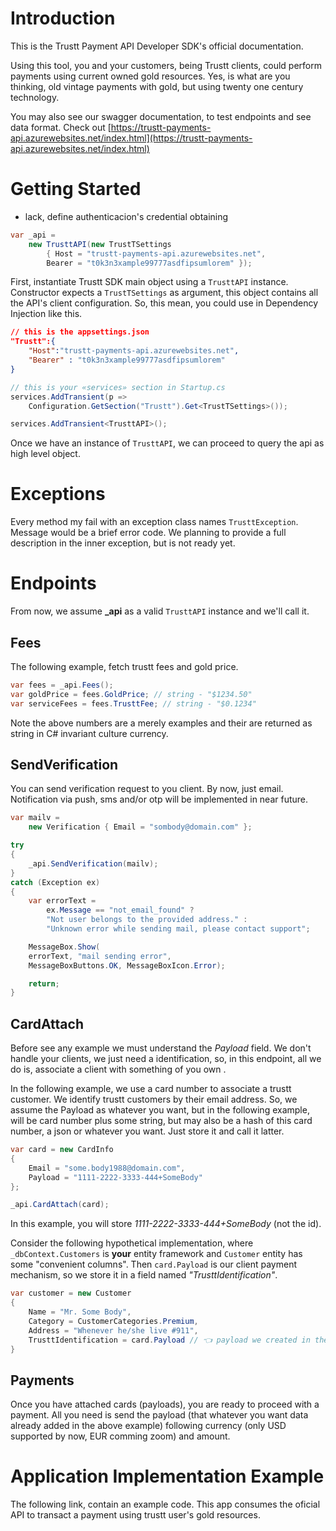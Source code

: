 # Introduction 

This is the Trustt Payment API Developer SDK's official documentation.

Using this tool, you and your customers, being Trustt clients, could perform payments using current owned gold resources. Yes, is what are you thinking, old vintage payments with gold, but using twenty one century technology.

You may also see our swagger documentation, to test endpoints and see data format. Check out
[https://trustt-payments-api.azurewebsites.net/index.html](https://trustt-payments-api.azurewebsites.net/index.html)

# Getting Started

- lack, define authenticacion's credential obtaining

```C#
var _api = 
    new TrusttAPI(new TrustTSettings
        { Host = "trustt-payments-api.azurewebsites.net",
        Bearer = "t0k3n3xample99777asdfipsumlorem" });
```

First, instantiate Trustt SDK main object using a `TrusttAPI` instance. Constructor expects a `TrustTSettings` as argument, this object contains all the API's client configuration. So, this mean, you could use in Dependency Injection like this.

```json - "appsetting.json"
// this is the appsettings.json
"Trustt":{
    "Host":"trustt-payments-api.azurewebsites.net",
    "Bearer" : "t0k3n3xample99777asdfipsumlorem"
}
```

```C# 
// this is your «services» section in Startup.cs
services.AddTransient(p =>
    Configuration.GetSection("Trustt").Get<TrustTSettings>());

services.AddTransient<TrusttAPI>();
```

Once we have an instance of `TrusttAPI`, we can proceed to query the api as high level object. 

# Exceptions

Every method my fail with an exception class names `TrusttException`. Message would be a brief error code. We planning to provide a full description in the inner exception, but is not ready yet.

# Endpoints

From now, we assume **_api** as a valid `TrusttAPI` instance and we'll call it.

## Fees

The following example, fetch trustt fees and gold price.
```C#
var fees = _api.Fees();
var goldPrice = fees.GoldPrice; // string - "$1234.50"
var serviceFees = fees.TrusttFee; // string - "$0.1234"
```

Note the above numbers are a merely examples and their are returned as string in C# invariant culture currency.

## SendVerification

You can send verification request to you client. By now, just email. Notification via push, sms and/or otp will be implemented in near future.

```C#
var mailv = 
    new Verification { Email = "sombody@domain.com" };

try
{
    _api.SendVerification(mailv);
}
catch (Exception ex)
{
    var errorText =
        ex.Message == "not_email_found" ?
        "Not user belongs to the provided address." :
        "Unknown error while sending mail, please contact support"; 

    MessageBox.Show(
    errorText, "mail sending error",
    MessageBoxButtons.OK, MessageBoxIcon.Error);

    return;
}
```

## CardAttach

Before see any example we must understand the *Payload* field. We don't handle your clients, we just need a identification, so, in this endpoint, all we do is, associate a client with something of you own .

In the following example, we use a card number to associate a trustt customer. We identify trustt customers by their email address. So, we assume the Payload as whatever you want, but in the following example, will be card number plus some string, but may also be a hash of this card number, a json or whatever you want. Just store it and call it latter.

```C#
var card = new CardInfo
{
    Email = "some.body1988@domain.com",
    Payload = "1111-2222-3333-444+SomeBody"
};

_api.CardAttach(card);
```
In this example, you will store *1111-2222-3333-444+SomeBody* (not the id). 

Consider the following hypothetical implementation, where `_dbContext.Customers` is **your** entity framework and `Customer` entity has some "convenient columns". Then `card.Payload` is our client payment mechanism, so we store it in a field named *"TrusttIdentification"*.

```C#
var customer = new Customer
{
    Name = "Mr. Some Body",
    Category = CustomerCategories.Premium,
    Address = "Whenever he/she live #911",
    TrusttIdentification = card.Payload // 👈 payload we created in the card (se above example)
}
```

## Payments

Once you have attached cards (payloads), you are ready to proceed with a payment. All you need is send the payload (that whatever you want data already added in the above example) following currency (only USD supported by now, EUR comming zoom) and amount.


# Application Implementation Example

The following link, contain an example code. This app consumes the oficial API to transact a payment using trustt user's gold resources.